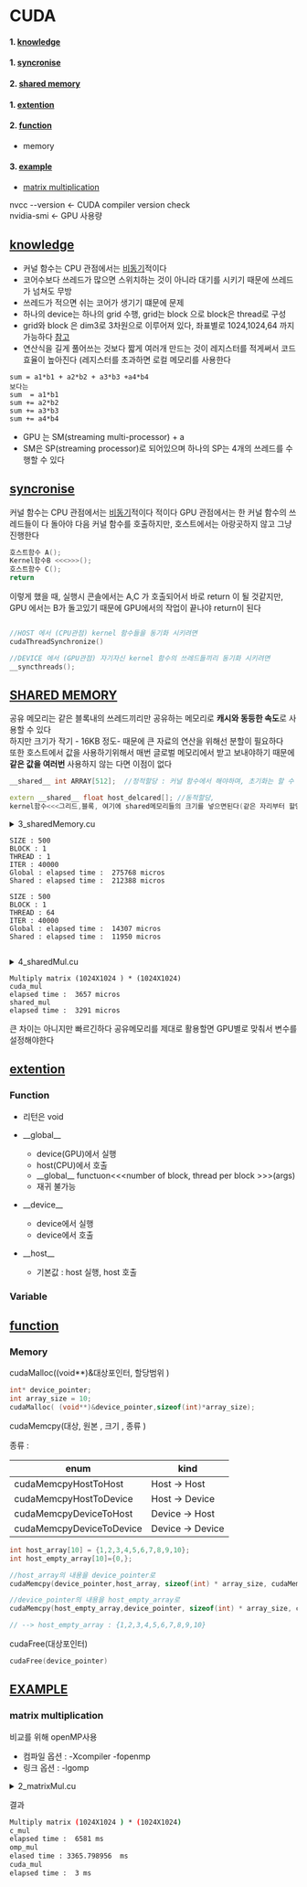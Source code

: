 
# CUDA<a name ="TOP"></a> 
#### 1. [knowledge](#knowledge)
#### 1. [syncronise](#sync)
#### 2. [shared memory](#shared)
#### 1. [extention](#extention)
#### 2. [function](#function)
  + memory
#### 3. [example](#example)
  + [matrix multiplication](#matmul)
  

nvcc --version <- CUDA compiler version check  
nvidia-smi <- GPU 사용량 

## [knowledge](#TOP)<a name = "knowledge"></a>
+ 커널 함수는 CPU 관점에서는 [비동기](https://stackoverflow.com/questions/8473617/are-cuda-kernel-calls-synchronous-or-asynchronous)적이다 
+ 코어수보다 쓰레드가 많으면 스위치하는 것이 아니라 대기를 시키기 때문에 쓰레드가 넘쳐도 무방
+ 쓰레드가 적으면 쉬는 코어가 생기기 떄문에 문제
+ 하나의 device는 하나의 grid 수행, grid는 block 으로 block은 thread로 구성
+ grid와 block 은 dim3로 3차원으로 이루어져 있다, 좌표별로 1024,1024,64 까지 가능하다 [참고](https://devtalk.nvidia.com/default/topic/978550/cuda-programming-and-performance/maximum-number-of-threads-on-thread-block/)
+ 연산식을 길게 풀어쓰는 것보다 짧게 여러개 만드는 것이 레지스터를 적게써서 코드 효율이 높아진다 (레지스터를 초과하면 로컬 메모리를 사용한다
```
sum = a1*b1 + a2*b2 + a3*b3 +a4*b4
보다는
sum  = a1*b1 
sum += a2*b2 
sum += a3*b3 
sum += a4*b4
```
+ GPU 는 SM(streaming multi-processor) + a 
+ SM은 SP(streaming processor)로 되어있으며 하나의 SP는 4개의 쓰레드를 수행할 수 있다

## [syncronise](#TOP)<a name ="sync"></a>
커널 함수는 CPU 관점에서는 [비동기](https://stackoverflow.com/questions/8473617/are-cuda-kernel-calls-synchronous-or-asynchronous)적이다 
적이다 
GPU 관점에서는 한 커널 함수의 쓰레드들이 다 돌아야 다음 커널 함수를 호출하지만, 호스트에서는 아랑곳하지 않고 그냥 진행한다

```C++
호스트함수 A();
Kernel함수B <<<>>>();
호스트함수 C();
return 
```

이렇게 했을 때, 실행시 콘솔에서는 A,C 가 호출되어서 바로 return 이 될 것같지만, GPU 에서는 B가 돌고있기 때문에 GPU에서의 작업이 끝나야 return이 된다

```C++

//HOST 에서 (CPU관점) kernel 함수들을 동기화 시키려면
cudaThreadSynchronize()

//DEVICE 에서 (GPU관점) 자기자신 kernel 함수의 쓰레드들끼리 동기화 시키려면
__syncthreads();

```


## [SHARED MEMORY](#TOP)<a name = "shared"></a>
공유 메모리는 같은 블록내의 쓰레드끼리만 공유하는 메모리로 **캐시와 동등한 속도**로 사용할 수 있다  
하지만 크기가 작기 - 16KB 정도- 때문에 큰 자료의 연산을 위해선 분할이 필요하다  
또한 호스트에서 값을 사용하기위해서 매번 글로벌 메모리에서 받고 보내야하기 때문에
**같은 값을 여러번** 사용하지 않는 다면 이점이 없다

```C++
__shared__ int ARRAY[512];  //정적할당 : 커널 함수에서 해야하며, 초기화는 할 수 없다.

extern __shared__ float host_delcared[]; //동적할당, 
kernel함수<<<그리드,블록, 여기에 shared메모리들의 크기를 넣으면된다(같은 자리부터 할당하기때문에)>>>(인자);
```

<details><summary>3_sharedMemory.cu</summary>

```C++
#include <stdio.h>
#include <stdlib.h>
#include <time.h>


#define ITER 40000
#define SIZE 500
#define BLOCK 1
#define THREAD 64


void stopwatch(int);
__global__ void manymanyLocal();
__global__ void manymanyGlobal(int*,int* );
__global__ void manymanyShared();

int main()
{

	printf("SIZE : %d\nBLOCK : %d\nTHREAD : %d\nITER : %d\n",SIZE,BLOCK,THREAD,ITER);
/*
	커널 함수는 비동기 함수라서 쓰레드만 돌려놓고 호스트는 그래도 진행한다  
	cudaTHreadSynchronize() 는 이전에 생성된 쓰레드들이 끝날때 까지 기다린다  
*/
/*
	stopwatch(0);
	printf("Local : ");
	for(int i=0; i< ITER;i++)
	{	
	manymanyLocal<<<BLOCK,THREAD>>>();
	cudaThreadSynchronize();
	}	
	stopwatch(1);
*/

	int *a;
	int *b;
		
	cudaMalloc((void**)&a,sizeof(int)*SIZE );
	cudaMalloc((void**)&b,sizeof(int)*SIZE);


	stopwatch(0);
	printf("Global : ");
	manymanyGlobal<<<BLOCK,THREAD>>>(a,b);
	cudaThreadSynchronize();
	stopwatch(1);

	cudaFree(a);
	cudaFree(b);
	
	stopwatch(0);
	printf("Shared : ");
	manymanyShared<<<BLOCK,THREAD>>>();
	cudaThreadSynchronize();
	stopwatch(1);



}

__global__ void manymanyLocal()
{
	int a[SIZE];
	int b[SIZE];

for(int j=0; j < ITER; j++)
	for(int i=threadIdx.x;i<SIZE;i+=THREAD)
	{
		a[i]=0;
		b[i]=0;
	}
 
}



__global__ void manymanyGlobal(int* a,int* b)
{
	
for(int j=0; j < ITER; j++)
	for(int i=threadIdx.x;i<SIZE;i+=THREAD)
	{
		a[i]=0;
		b[i]=0;
	}	
}

__global__ void manymanyShared()
{
	__shared__ int a[SIZE];
	__shared__ int b[SIZE];

	__syncthreads();	
		
for(int j=0; j < ITER; j++)
	for(int i=threadIdx.x;i<SIZE;i+=THREAD)
	{
		a[i]=0;
		b[i]=0;
	}	

}


void stopwatch(int flag)
{
	const long long NANOS = 1000000000LL;
	static struct timespec startTS,endTS;
	static long long diff = 0;
	
	//start
	if(flag == 0)
	{
		diff = 0;
		if(-1 == clock_gettime(CLOCK_MONOTONIC,&startTS))
			printf("Failed to call clock_gettime\n");
	}
	//end
	else if(flag == 1)
	{		
		if(-1 == clock_gettime(CLOCK_MONOTONIC,&endTS))
			printf("Failed to call clock_gettime\n");
		diff = NANOS * (endTS.tv_sec - startTS.tv_sec) + (endTS.tv_nsec - startTS.tv_nsec);
		
		printf("elapsed time : % lld micros\n",diff/1000);
	}
	else
	{
		printf("wrong flag | 0 : start, 1 : end\n");
	}

}
```

</details>

```
SIZE : 500
BLOCK : 1
THREAD : 1
ITER : 40000
Global : elapsed time :  275768 micros
Shared : elapsed time :  212388 micros
```
```
SIZE : 500
BLOCK : 1
THREAD : 64
ITER : 40000
Global : elapsed time :  14307 micros
Shared : elapsed time :  11950 micros


```

<details>><summary>4_sharedMul.cu</summary>
	
```C++
#include <stdio.h>
#include <stdlib.h>
#include <time.h>

#define MATRIX_TYPE int
#define BLOCK_SIZE 8
#define THREAD_SIZE 64
#define TILE 64

void stopwatch(int);
//CUDA 배열 곱 
__global__ void cuda_mul(MATRIX_TYPE*,MATRIX_TYPE*,MATRIX_TYPE*,int);
__global__ void exam_mul(MATRIX_TYPE*,MATRIX_TYPE*,MATRIX_TYPE*,int);

int main()
{

	//1024 by 1024 행렬
	const int width = 1024;
	const int height = width;
	const int matrix_size = width*height;
	const int buffer_size = matrix_size*sizeof(MATRIX_TYPE);

	MATRIX_TYPE *host_A,*host_B,*host_C;
	
	host_A = (MATRIX_TYPE*)malloc(buffer_size);
	host_B = (MATRIX_TYPE*)malloc(buffer_size);
	host_C = (MATRIX_TYPE*)malloc(buffer_size);
	
	for(int i=0;i<matrix_size;i++)
	{
	host_A[i] = i;
	host_B[i] = i;
	host_C[i] =0;
	}
	

	printf("Multiply matrix (%dX%d ) * (%dX%d)\n",width,width,width,width);

	MATRIX_TYPE *device_A,*device_B,*device_C;

	dim3 Db(1024,1024,1);


	cudaMalloc((void**)&device_A,buffer_size  );
	cudaMalloc((void**)&device_B,buffer_size  );
	cudaMalloc((void**)&device_C,buffer_size  );

			
	printf("cuda_mul\n");
	stopwatch(0);
	cudaMemcpy(device_A,host_A,buffer_size,cudaMemcpyHostToDevice);
	cudaMemcpy(device_B,host_B,buffer_size,cudaMemcpyHostToDevice);

	cuda_mul<<<1,Db>>>(device_A,device_B,device_C,width);
	cudaMemcpy(host_C,device_C,buffer_size,cudaMemcpyDeviceToHost);
	stopwatch(1);

	for(int i=0;i<matrix_size;i++)
	{
	host_A[i] = i;
	host_B[i] = i;
	host_C[i] =0;
	}

	dim3 Sg(BLOCK_SIZE,BLOCK_SIZE,1);
	dim3 Sb(THREAD_SIZE,THREAD_SIZE,1);
	
	printf("shared_mul\n");
	stopwatch(0);
	cudaMemcpy(device_A,host_A,buffer_size,cudaMemcpyHostToDevice);
	cudaMemcpy(device_B,host_B,buffer_size,cudaMemcpyHostToDevice);
	exam_mul<<<1,Db>>>(device_A,device_B,device_C,width);
	cudaMemcpy(host_C,device_C,buffer_size,cudaMemcpyDeviceToHost);
	stopwatch(1);
	
	
	
	cudaFree(device_A);
	cudaFree(device_B);
	cudaFree(device_C);

	free(host_A);	
	free(host_B);	
	free(host_C);	

	
	return 0;
}

__global__ void cuda_mul(MATRIX_TYPE* A, MATRIX_TYPE* B, MATRIX_TYPE* C, int w)
{

	MATRIX_TYPE v;
	v = 0;

	for(int i =0;i<w;i++)
	{
		v += A[threadIdx.y*w + i] * B[threadIdx.x *w + i];
	}

	C[threadIdx.x *w + threadIdx.y] = v;

}

void stopwatch(int flag)
{
	const long long NANOS = 1000000000LL;
	static struct timespec startTS,endTS;
	static long long Diff = 0;
	
	//start
	if(flag == 0)
	{
		Diff = 0;
		if(-1 == clock_gettime(CLOCK_MONOTONIC,&startTS))
			printf("Failed to call clock_gettime\n");
	}
	//end
	else if(flag == 1)
	{
		
		if(-1 == clock_gettime(CLOCK_MONOTONIC,&endTS))
			printf("Failed to call clock_gettime\n");
		Diff = NANOS * (endTS.tv_sec - startTS.tv_sec) + (endTS.tv_nsec - startTS.tv_nsec);
		
		printf("elapsed time : % lld micros\n",Diff/1000);
	}
	else
	{
		printf("wrong flag | 0 : start, 1 : end\n");
	}

}
__global__ void exam_mul(MATRIX_TYPE*A,MATRIX_TYPE*B,MATRIX_TYPE*C,int w)
{
	int bx = blockIdx.x;
	int by = blockIdx.y;

	int tx = threadIdx.x;
	int ty = threadIdx.y;
	
	int aBegin = w * TILE * by;
	
	int aEnd = aBegin +w -1;
	
	int aStep = TILE;

	int bBegin = TILE *bx;
	
	int bStep = TILE * w;

	MATRIX_TYPE Csub = 0;

	for(int a = aBegin, b = bBegin;
			a <= aEnd;
			a += aStep, b+= bStep)
	{
		__shared__ MATRIX_TYPE As[TILE][TILE];
		__shared__ MATRIX_TYPE Bs[TILE][TILE];

		As[ty][tx] = A[a + w * ty + tx];
		Bs[ty][tx] = B[b + w * ty + tx];

		__syncthreads();


		for(int k=0;k<TILE;k++)
			Csub += As[ty][k] * Bs[k][tx];
	
		__syncthreads();	
	
	}	

	int c = w * TILE * by + TILE * bx;
	C[c + w * ty + ty] = Csub;

}



```
	
</details>

```
Multiply matrix (1024X1024 ) * (1024X1024)
cuda_mul
elapsed time :  3657 micros
shared_mul
elapsed time :  3291 micros
```
큰 차이는 아니지만 빠르긴하다 
공유메모리를 제대로 활용할면 GPU별로 맞춰서 변수를 설정해야한다  


## [extention](#TOP)<a name = "extention"></a>

### Function
+ 리턴은 void 

+ \_\_global\_\_
  * device(GPU)에서 실행  
  * host(CPU)에서 호출
  * \_\_global\_\_ functuon<<<number of block, thread per block >>>(args)    
  * 재귀 불가능
+ \_\_device\_\_
  * device에서 실행
  * device에서 호출
+ \_\_host\_\_
  * 기본값 : host 실행, host 호출 
  
### Variable

## [function](#TOP)<a name="function"></a>

### Memory

cudaMalloc((void**)&대상포인터, 할당범위 )

```C++
int* device_pointer;
int array_size = 10;
cudaMalloc( (void**)&device_pointer,sizeof(int)*array_size);
```

cudaMemcpy(대상, 원본 , 크기 , 종류 )

종류 :   

enum | kind
---|---
cudaMemcpyHostToHost|Host -> Host  
cudaMemcpyHostToDevice|	Host -> Device  
cudaMemcpyDeviceToHost  |	Device -> Host  
cudaMemcpyDeviceToDevice| Device -> Device   

```C++
int host_array[10] = {1,2,3,4,5,6,7,8,9,10};
int host_empty_array[10]={0,};

//host_array의 내용을 device_pointer로 
cudaMemcpy(device_pointer,host_array, sizeof(int) * array_size, cudaMemcpyHostToDevice);

//device_pointer의 내용을 host_empty_array로 
cudaMemcpy(host_empty_array,device_pointer, sizeof(int) * array_size, cudaMemcpyDeviceToHost);

// --> host_empty_array : {1,2,3,4,5,6,7,8,9,10}

```

cudaFree(대상포인터)

```C++
cudaFree(device_pointer)
```

## [EXAMPLE](#TOP)<a name ="example"></a>

### matrix multiplication<a name ="matmul"></a>

비교를 위해 openMP사용  
+ 컴파일 옵션 : -Xcompiler -fopenmp
+ 링크 옵션 : -lgomp


<details><summary>2_matrixMul.cu</summary>

```C++
#include <stdio.h>
#include <time.h>
#include <omp.h>

/*소요 시간 측정 함수
 0 : 측정 시작 시간
 1 : 측정 종료 시간 -> 걸린 시간을 출력
*/
void stopwatch(int);
//CUDA 배열 곱 
__global__ void cuda_mul(int*,int*,int*,int);

//omp 배열 곱, omp 변수에 따라 편차가 크다
void omp_mul(int*,int*,int*,int);
//일반적인 배열 곱
void c_mul(int*,int*,int*,int);
int main()
{

	//1024 by 1024 행렬
	const int width = 1024;
	const int height = width;
	const int matrix_size = width*height;
	const int buffer_size = matrix_size*sizeof(int);

	int *host_A,*host_B,*host_C,*C_C,*omp_C;
	
	host_A = (int*)malloc(buffer_size);
	host_B = (int*)malloc(buffer_size);
	host_C = (int*)malloc(buffer_size);
	C_C = (int*)malloc(buffer_size);
	omp_C = (int*)malloc(buffer_size);
	
	for(int i=0;i<matrix_size;i++)
	{
	host_A[i] = i;
	host_B[i] = i;
	host_C[i] =0;
	C_C[i] = 0;	
	omp_C[i] = 0;
	}
	

	printf("Multiply matrix (%dX%d ) * (%dX%d)\n",width,width,width,width);

	printf("c_mul\n");
	stopwatch(0);	
	c_mul(host_A,host_B,C_C,width);
	stopwatch(1);

	printf("omp_mul\n");

	double omp_start,omp_end;
	
	omp_start = omp_get_wtime();
	omp_mul(host_A,host_B,omp_C,width);
	omp_end=omp_get_wtime();
	
	printf("elased time : %f  ms\n",(omp_end-omp_start)*1000);
	
	int*device_A,*device_B,*device_C;

	/*	
		CUDA 곱 함수에서
		블록의 가로의길이 * 블록의 최대 idx + 쓰레드 가로 최대 idx
		= 배열의 행이나 열의 최대 idx
		가 되어야 연산이 되기 때문에

		1024 X 1024 연산을 위해
	
		Block 256 X 256
		THREAD 512 X 512 

		256 * 2 + 512 = 1024 
		로 하였다

		배열 크기에 따라 블록과 쓰레드의 수를 조절해야한다		
	*/

	dim3 Dg(256,256,1);
	dim3 Db(512,512,1);


	cudaMalloc((void**)&device_A,buffer_size  );
	cudaMalloc((void**)&device_B,buffer_size  );
	cudaMalloc((void**)&device_C,buffer_size  );

			
	printf("cuda_mul\n");
	stopwatch(0);
	cudaMemcpy(device_A,host_A,buffer_size,cudaMemcpyHostToDevice);
	cudaMemcpy(device_B,host_B,buffer_size,cudaMemcpyHostToDevice);

	cuda_mul<<<Dg,Db>>>(device_A,device_B,device_C,width);
	cudaMemcpy(host_C,device_C,buffer_size,cudaMemcpyDeviceToHost);
	stopwatch(1);
	
	
	cudaFree(device_A);
	cudaFree(device_B);
	cudaFree(device_C);

	free(host_A);	
	free(host_B);	
	free(host_C);	
	free(C_C);	

	
	return 0;
}


void stopwatch(int flag)
{
	const long long NANOS = 1000000000LL;
	static struct timespec startTS,endTS;
	static long long Diff = 0;
	
	//start
	if(flag == 0)
	{
		Diff = 0;
		if(-1 == clock_gettime(CLOCK_MONOTONIC,&startTS))
			printf("Failed to call clock_gettime\n");
	}
	//end
	else if(flag == 1)
	{
		
		if(-1 == clock_gettime(CLOCK_MONOTONIC,&endTS))
			printf("Failed to call clock_gettime\n");
		Diff = NANOS * (endTS.tv_sec - startTS.tv_sec) + (endTS.tv_nsec - startTS.tv_nsec);
		
		printf("elapsed time : % lld ms\n",Diff/1000000);
	}
	else
	{
		printf("wrong flag | 0 : start, 1 : end\n");
	}

}

/*
	정방행렬을 곱하는
	C 코드와 CUDA코드 

*/

__global__ void cuda_mul(int* A, int* B, int* C, int w)
{
	int tid,tx,ty;

	//range of tx,ty 0 ~ w
	tx = blockDim.x * blockIdx.x + threadIdx.x;
	ty = blockDim.y * blockIdx.y + threadIdx.y;
	tid = w*ty + tx;

	int v = 0;
	int a = 0;
	int b = 0;


	/*
	oooo    oxo
	xxxx  X oxo 
	oooo    oxo
	        oxo
	*/

	for(int i=0;i< w;i++)
	{
		a = A[ty * w + i];
		b = B[i * w + tx];
		v += a+b;
	}

	C[tid]= v;
}


void omp_mul(int *A,int *B, int *C, int w)
{
	int col=0;
	int raw =0;
	int idx = 0;
	int dest=0;
	
	int const chunk = 1024;
#pragma omp parallel shared(col) private(raw,idx)
{
	#pragma omp for nowait
 	for ( col=0;col < w;col++)
	{
		for(raw =0;raw<w;raw++)
		{
			dest = col*w + raw;
			for( idx=0;idx<w;idx++)
			{
				C[dest] += A[col*w + idx] * B[idx*w + raw];
			}		
		}
	}
}
}

void c_mul(int *A,int *B, int *C, int w)
{
	int col=0;
	int raw =0;
	int idx = 0;
	int dest=0;

	for ( col=0;col < w;col++)
	{
		for(raw =0;raw<w;raw++)
		{
			dest = col*w + raw;
			for( idx=0;idx<w;idx++)
			{
				C[dest] += A[col*w + idx] * B[idx*w + raw];
			}		
		}
	}
}




```

</details>

결과

```bash
Multiply matrix (1024X1024 ) * (1024X1024)
c_mul
elapsed time :  6581 ms
omp_mul
elased time : 3365.798956  ms
cuda_mul
elapsed time :  3 ms

```






